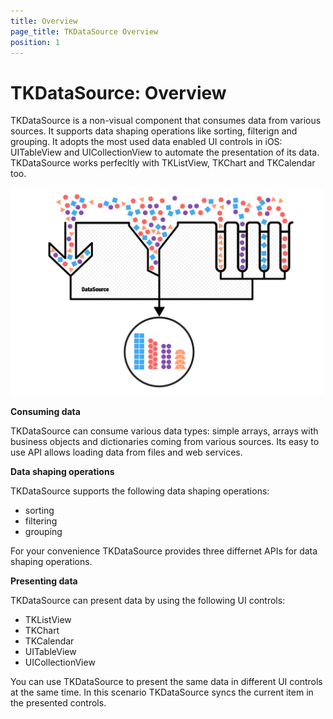 ```yaml
---
title: Overview
page_title: TKDataSource Overview
position: 1
---
```


# TKDataSource: Overview


TKDataSource is a non-visual component that consumes data from various sources. It supports data shaping operations like sorting, filterign and grouping. It adopts the most used data enabled UI controls in iOS: UITableView and UICollectionView to automate the presentation of its data. TKDataSource works perfecltly with TKListView, TKChart and TKCalendar too.

<img width="500" src="../images/datasource-getting-started001.png"/>

**Consuming data**

TKDataSource can consume various data types: simple arrays, arrays with business objects and dictionaries coming from various sources. Its easy to use API allows loading data from files and web services. 

**Data shaping operations**

TKDataSource supports the following data shaping operations:

- sorting
- filtering
- grouping

For your convenience TKDataSource provides three differnet APIs for data shaping operations.

**Presenting data**

TKDataSource can present data by using the following UI controls:

- TKListView
- TKChart
- TKCalendar
- UITableView
- UICollectionView

You can use TKDataSource to present the same data in different UI controls at the same time. In this scenario TKDataSource syncs the current item in the presented controls.
